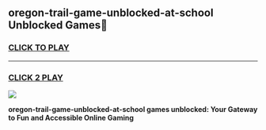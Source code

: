 
## oregon-trail-game-unblocked-at-school Unblocked Games👋
<h3>
<a href="https://news.freeplayer.one?title=oregon-trail-game-unblocked-at-school&ref=16F">CLICK TO PLAY</a></h3>
<hr>

<h3>
<a href="https://news.freeplayer.one?title=oregon-trail-game-unblocked-at-school&ref=16F">CLICK 2 PLAY</a>
  
</h3>

<a href="https://news.freeplayer.one?title=oregon-trail-game-unblocked-at-school&ref=16F/"><img src="https://clearcache.store/games.png"></a>


**oregon-trail-game-unblocked-at-school games unblocked: Your Gateway to Fun and Accessible Online Gaming**
